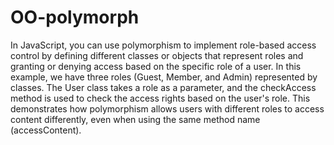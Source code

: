 # OO-polymorph
In JavaScript, you can use polymorphism to implement role-based access control by defining different classes or objects that represent roles and granting or denying access based on the specific role of a user. 
In this example, we have three roles (Guest, Member, and Admin) represented by classes. 
The User class takes a role as a parameter, and the checkAccess method is used to check the access rights based on the user's role. 
This demonstrates how polymorphism allows users with different roles to access content differently, even when using the same method name (accessContent).
